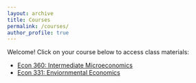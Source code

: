 ```yaml
---
layout: archive
title: Courses
permalink: /courses/
author_profile: true
---
```


Welcome! Click on your course below to access class materials:   

- [Econ 360: Intermediate Microeconomics](/econ360/)
- [Econ 331: Enviornmental Economics](/econ331/)